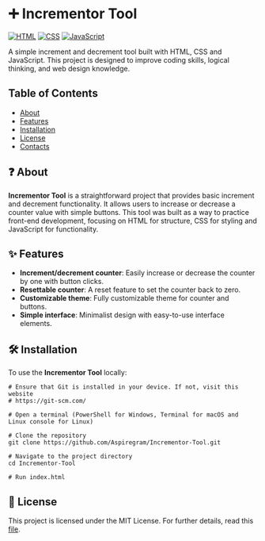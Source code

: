 # ➕ Incrementor Tool

[![HTML](https://img.shields.io/badge/HTML-%23E34F26.svg?logo=html5&logoColor=white)](https://github.com/topics/html5)
[![CSS](https://img.shields.io/badge/CSS-1572B6?logo=css3&logoColor=fff)](https://github.com/topics/css3)
[![JavaScript](https://img.shields.io/badge/JavaScript-F7DF1E?logo=javascript&logoColor=000)](https://github.com/topics/javascript)

A simple increment and decrement tool built with HTML, CSS and JavaScript. This project is designed to improve coding skills, logical thinking, and web design knowledge.

## Table of Contents

- [About](#-about)
- [Features](#-features)
- [Installation](#️-installation)
- [License](#-license)
- [Contacts](#-contacts)

## ❓ About

**Incrementor Tool** is a straightforward project that provides basic increment and decrement functionality. It allows users to increase or decrease a counter value with simple buttons. This tool was built as a way to practice front-end development, focusing on HTML for structure, CSS for styling and JavaScript for functionality.

## ✨ Features

- **Increment/decrement counter**: Easily increase or decrease the counter by one with button clicks.
- **Resettable counter**: A reset feature to set the counter back to zero.
- **Customizable theme**: Fully customizable theme for counter and buttons.
- **Simple interface**: Minimalist design with easy-to-use interface elements.

## 🛠️ Installation

To use the **Incrementor Tool** locally:

```shell
# Ensure that Git is installed in your device. If not, visit this website
# https://git-scm.com/

# Open a terminal (PowerShell for Windows, Terminal for macOS and Linux console for Linux)

# Clone the repository
git clone https://github.com/Aspiregram/Incrementor-Tool.git

# Navigate to the project directory
cd Incrementor-Tool

# Run index.html
```

## 📜 License

This project is licensed under the MIT License. For further details, read this [file](LICENSE).
